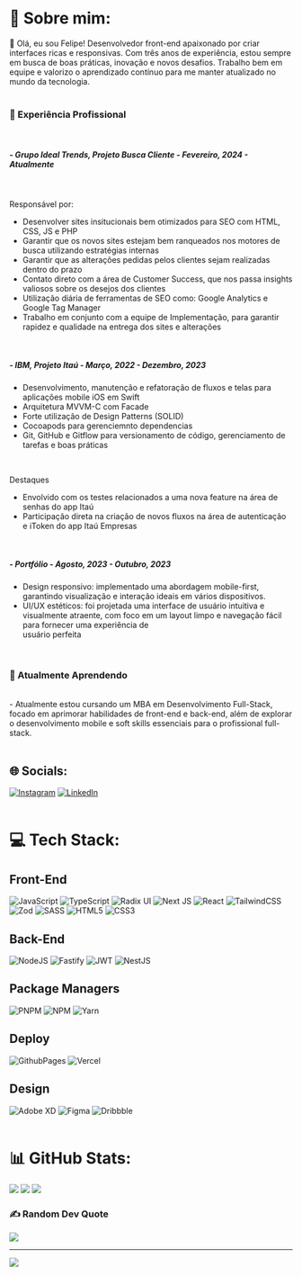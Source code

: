 # 💫 Sobre mim:
👋 Olá, eu sou Felipe! Desenvolvedor front-end apaixonado por criar interfaces ricas e responsivas. Com três anos de experiência, estou sempre em busca de boas práticas, inovação e novos desafios. Trabalho bem em equipe e valorizo o aprendizado contínuo para me manter atualizado no mundo da tecnologia.<br><br>
<h3>💼 Experiência Profissional</h3><br>

<h5> - Grupo Ideal Trends, Projeto Busca Cliente - Fevereiro, 2024 - Atualmente</h5>
<br>
<p>Responsável por:</p>
<ul>
  <li>Desenvolver sites insitucionais bem otimizados para SEO com HTML, CSS, JS e PHP</li>
  <li>Garantir que os novos sites estejam bem ranqueados nos motores de busca utilizando estratégias internas</li>
  <li>Garantir que as alterações pedidas pelos clientes sejam realizadas dentro do prazo</li>
  <li>Contato direto com a área de Customer Success, que nos passa insights valiosos sobre os desejos dos clientes</li>
  <li>Utilização diária de ferramentas de SEO como: Google Analytics e Google Tag Manager</li>
  <li>Trabalho em conjunto com a equipe de Implementação, para garantir rapidez e qualidade na entrega dos sites e alterações</li>
</ul>
<br>

<h5> - IBM, Projeto Itaú - Março, 2022 - Dezembro, 2023</h5>
<ul>
  <li>Desenvolvimento, manutenção e refatoração de fluxos e telas para aplicações mobile iOS em Swift</li>
  <li>Arquitetura MVVM-C com Facade</li>
  <li>Forte utilização de Design Patterns (SOLID)</li>
  <li>Cocoapods para gerenciemnto dependencias</li>
  <li>Git, GitHub e Gitflow para versionamento de código, gerenciamento de tarefas e boas práticas</li>
</ul>

<br>
<p>Destaques</p>
<ul>
  <li>Envolvido com os testes relacionados a uma nova feature na área de senhas do app Itaú </li>
  <li>Participação direta na criação de novos fluxos na área de autenticação e iToken do app Itaú Empresas </li>
</ul>
<br>

<h5> - Portfólio - Agosto, 2023 - Outubro, 2023</h5>
<ul>
  <li>Design responsivo: implementado uma abordagem mobile-first, garantindo visualização e interação ideais em vários dispositivos.</li>
  <li>UI/UX estéticos: foi projetada uma interface de usuário intuitiva e visualmente atraente, com foco em um layout limpo e navegação fácil para fornecer uma experiência de<br>usuário perfeita</li>
</ul>
<br>
<h3>🌱 Atualmente Aprendendo</h3>
<br>- Atualmente estou cursando um MBA em Desenvolvimento Full-Stack, focado em aprimorar habilidades de front-end e back-end, além de explorar o desenvolvimento mobile e soft skills essenciais para o profissional full-stack. <br><br>


## 🌐 Socials:
[![Instagram](https://img.shields.io/badge/Instagram-%23E4405F.svg?logo=Instagram&logoColor=white)](https://instagram.com/felipefrizzovg) [![LinkedIn](https://img.shields.io/badge/LinkedIn-%230077B5.svg?logo=linkedin&logoColor=white)](https://linkedin.com/in/felipe-frizzo) <br><br>

# 💻 Tech Stack:

## Front-End
![JavaScript](https://img.shields.io/badge/javascript-%23323330.svg?style=for-the-badge&logo=javascript&logoColor=%23F7DF1E) ![TypeScript](https://img.shields.io/badge/typescript-%23007ACC.svg?style=for-the-badge&logo=typescript&logoColor=white) ![Radix UI](https://img.shields.io/badge/radix%20ui-161618.svg?style=for-the-badge&logo=radix-ui&logoColor=white) ![Next JS](https://img.shields.io/badge/Next-black?style=for-the-badge&logo=next.js&logoColor=white) ![React](https://img.shields.io/badge/react-%2320232a.svg?style=for-the-badge&logo=react&logoColor=%2361DAFB) ![TailwindCSS](https://img.shields.io/badge/tailwindcss-%2338B2AC.svg?style=for-the-badge&logo=tailwind-css&logoColor=white) ![Zod](https://img.shields.io/badge/zod-%233068b7.svg?style=for-the-badge&logo=zod&logoColor=white) ![SASS](https://img.shields.io/badge/SASS-hotpink.svg?style=for-the-badge&logo=SASS&logoColor=white) ![HTML5](https://img.shields.io/badge/html5-%23E34F26.svg?style=for-the-badge&logo=html5&logoColor=white) ![CSS3](https://img.shields.io/badge/css3-%231572B6.svg?style=for-the-badge&logo=css3&logoColor=white) 

## Back-End
![NodeJS](https://img.shields.io/badge/node.js-6DA55F?style=for-the-badge&logo=node.js&logoColor=white) ![Fastify](https://img.shields.io/badge/fastify-%23000000.svg?style=for-the-badge&logo=fastify&logoColor=white) ![JWT](https://img.shields.io/badge/JWT-black?style=for-the-badge&logo=JSON%20web%20tokens) ![NestJS](https://img.shields.io/badge/nestjs-%23E0234E.svg?style=for-the-badge&logo=nestjs&logoColor=white)

## Package Managers
![PNPM](https://img.shields.io/badge/pnpm-%234a4a4a.svg?style=for-the-badge&logo=pnpm&logoColor=f69220) ![NPM](https://img.shields.io/badge/NPM-%23CB3837.svg?style=for-the-badge&logo=npm&logoColor=white) ![Yarn](https://img.shields.io/badge/yarn-%232C8EBB.svg?style=for-the-badge&logo=yarn&logoColor=white)

## Deploy
![GithubPages](https://img.shields.io/badge/github%20pages-121013?style=for-the-badge&logo=github&logoColor=white) ![Vercel](https://img.shields.io/badge/vercel-%23000000.svg?style=for-the-badge&logo=vercel&logoColor=white)   

## Design
![Adobe XD](https://img.shields.io/badge/Adobe%20XD-470137?style=for-the-badge&logo=Adobe%20XD&logoColor=#FF61F6) ![Figma](https://img.shields.io/badge/figma-%23F24E1E.svg?style=for-the-badge&logo=figma&logoColor=white) ![Dribbble](https://img.shields.io/badge/Dribbble-EA4C89?style=for-the-badge&logo=dribbble&logoColor=white)
<Br><br>


# 📊 GitHub Stats:
![](https://github-readme-stats.vercel.app/api?username=felipefrizzovg&theme=dracula&hide_border=true&include_all_commits=false&count_private=false)
![](https://github-readme-streak-stats.herokuapp.com/?user=felipefrizzovg&theme=dracula&hide_border=true)
![](https://github-readme-stats.vercel.app/api/top-langs/?username=felipefrizzovg&theme=dracula&hide_border=true&include_all_commits=false&count_private=false&layout=compact)


### ✍️ Random Dev Quote
![](https://quotes-github-readme.vercel.app/api?type=horizontal&theme=radical)


---
[![](https://visitcount.itsvg.in/api?id=felipefrizzovg&icon=2&color=6)](https://visitcount.itsvg.in)

<!-- Proudly created with GPRM ( https://gprm.itsvg.in ) -->
